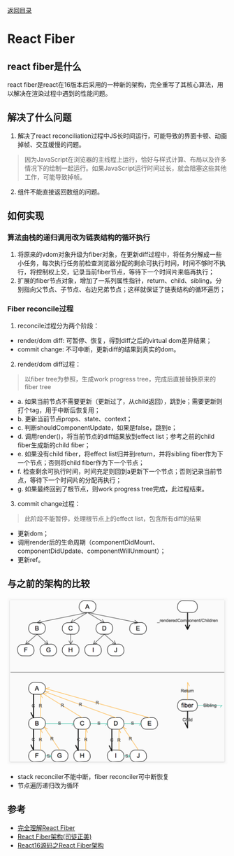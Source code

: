 [返回目录](../../README.md)
# React Fiber
## react fiber是什么
react fiber是react在16版本后采用的一种新的架构，完全重写了其核心算法，用以解决在渲染过程中遇到的性能问题。

## 解决了什么问题
1. 解决了react reconciliation过程中JS长时间运行，可能导致的界面卡顿、动画掉帧、交互缓慢的问题。
> 因为JavaScript在浏览器的主线程上运行，恰好与样式计算、布局以及许多情况下的绘制一起运行。如果JavaScript运行时间过长，就会阻塞这些其他工作，可能导致掉帧。
2. 组件不能直接返回数组的问题。

## 如何实现
### 算法由栈的递归调用改为链表结构的循环执行
1. 将原来的vdom对象升级为fiber对象，在更新diff过程中，将任务分解成一些小任务，每次执行任务前检查浏览器分配的剩余可执行时间，时间不够时不执行，将控制权上交，记录当前fiber节点，等待下一个时间片来临再执行；
2. 扩展的fiber节点对象，增加了一系列属性指针，return、child、sibling，分别指向父节点、子节点、右边兄弟节点；这样就保证了链表结构的循环遍历；

### Fiber reconcile过程
1. reconcile过程分为两个阶段：
- render/dom diff: 可暂停、恢复，得到diff之后的virtual dom差异结果；
- commit change: 不可中断，更新diff的结果到真实的dom。
2. render/dom diff过程：
> 以fiber tree为参照，生成work progress tree，完成后直接替换原来的fiber tree
- a. 如果当前节点不需要更新（更新过了，从child返回），跳到e；需要更新则打个tag，用于中断后恢复用；
- b. 更新当前节点props、state、context；
- c. 判断shouldComponentUpdate，如果是false，跳到e；
- d. 调用render()，将当前节点的diff结果放到effect list；参考之前的child fiber生成新的child fiber；
- e. 如果没有child fiber，将effect list归并到return，并将sibling fiber作为下一个节点；否则将child fiber作为下一个节点；
- f. 检查剩余可执行时间，时间充足则回到a更新下一个节点；否则记录当前节点，等待下一个时间片的分配再执行；
- g. 如果最终回到了根节点，则work progress tree完成，此过程结束。
3. commit change过程：
> 此阶段不能暂停，处理根节点上的effect list，包含所有diff的结果
- 更新dom；
- 调用render后的生命周期（componentDidMount、componentDidUpdate、componentWillUnmount）；
- 更新ref。

## 与之前的架构的比较
![](reconciler-compare.png)
- stack reconciler不能中断，fiber reconciler可中断恢复
- 节点遍历递归改为循环

## 参考
- [完全理解React Fiber](http://www.ayqy.net/blog/dive-into-react-fiber/)
- [React Fiber架构(司徒正美)](https://zhuanlan.zhihu.com/p/37095662)
- [React16源码之React Fiber架构](https://juejin.im/post/5b7016606fb9a0099406f8de)